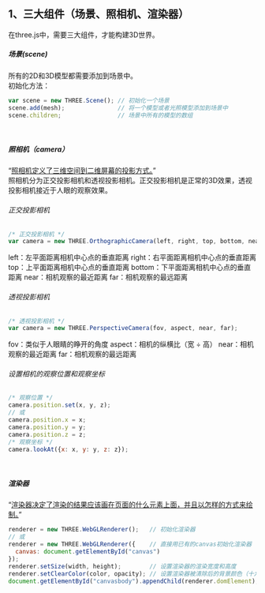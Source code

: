## 1、三大组件（场景、照相机、渲染器）

在three.js中，需要三大组件，才能构建3D世界。  

##### 场景(scene)
所有的2D和3D模型都需要添加到场景中。  
初始化方法：  
```javascript
var scene = new THREE.Scene(); // 初始化一个场景
scene.add(mesh);               // 将一个模型或者光照模型添加到场景中
scene.children;                // 场景中所有的模型的数组
```
<br>

##### 照相机（camera）
<q cite="http://www.ituring.com.cn/article/48667">[照相机定义了三维空间到二维屏幕的投影方式。](http://www.ituring.com.cn/article/48667)</q>  
照相机分为正交投影相机和透视投影相机。正交投影相机是正常的3D效果，透视投影相机接近于人眼的观察效果。  
###### 正交投影相机
```javascript
/* 正交投影相机 */
var camera = new THREE.OrthographicCamera(left, right, top, bottom, near, far);
```
left：左平面距离相机中心点的垂直距离
right：右平面距离相机中心点的垂直距离
top：上平面距离相机中心点的垂直距离
bottom：下平面距离相机中心点的垂直距离
near：相机观察的最近距离
far：相机观察的最远距离
###### 透视投影相机
```javascript
/* 透视投影相机 */
var camera = new THREE.PerspectiveCamera(fov, aspect, near, far);
```
fov：类似于人眼睛的睁开的角度
aspect：相机的纵横比（宽 ÷ 高）
near：相机观察的最近距离
far：相机观察的最远距离
###### 设置相机的观察位置和观察坐标
```javascript
/* 观察位置 */
camera.position.set(x, y, z);
// 或
camera.position.x = x;
camera.position.y = y;
camera.position.z = z;
/* 观察坐标 */
camera.lookAt({x: x, y: y, z: z});
```
<br>

##### 渲染器
<q cite="http://www.hewebgl.com/article/getarticle/50">[渲染器决定了渲染的结果应该画在页面的什么元素上面，并且以怎样的方式来绘制。](http://www.hewebgl.com/article/getarticle/50)</q>  
```javascript
renderer = new THREE.WebGLRenderer();   // 初始化渲染器
// 或
renderer = new THREE.WebGLRenderer({    // 直接用已有的canvas初始化渲染器
  canvas: document.getElementById("canvas")
});
renderer.setSize(width, height);        // 设置渲染器的渲染宽度和高度
renderer.setClearColor(color, opacity); // 设置渲染器被清除后的背景颜色（十六进制颜色，透明度）
document.getElementById("canvasbody").appendChild(renderer.domElement); // 将canvas插入到节点中
```
